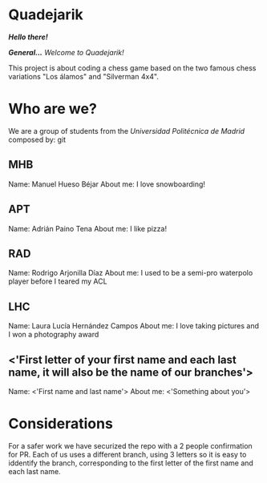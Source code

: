 # Quadejarik
***Hello there!***

***General...*** *Welcome to Quadejarik!*

This project is about coding a chess game based on the two famous chess variations "Los álamos" and "Silverman 4x4".


# Who are we?
We are a group of students from the *Universidad Politécnica de Madrid* composed by:
git 
## MHB
Name: Manuel Hueso Béjar
About me: I love snowboarding!

## APT
Name: Adrián Paino Tena
About me: I like pizza!

## RAD
Name: Rodrigo Arjonilla Díaz
About me: I used to be a semi-pro waterpolo player before I teared my ACL

## LHC
Name: Laura Lucía Hernández Campos
About me: I love taking pictures and I won a photography award 

## <'First letter of your first name and each last name, it will also be the name of our branches'>
Name: <'First name and last name'>
About me: <'Something about you'>

# Considerations
For a safer work we have securized the repo with a 2 people confirmation for PR.
Each of us uses a different branch, using 3 letters so it is easy to iddentify the branch, corresponding to the first letter of the first name and each last name.
